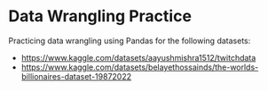 # Data Wrangling Practice

Practicing data wrangling using Pandas for the following datasets:
- https://www.kaggle.com/datasets/aayushmishra1512/twitchdata
- https://www.kaggle.com/datasets/belayethossainds/the-worlds-billionaires-dataset-19872022
